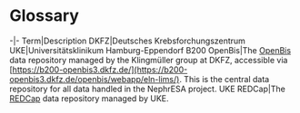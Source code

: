# Glossary
-|-
Term|Description
DKFZ|Deutsches Krebsforchungszentrum
UKE|Universitätsklinikum Hamburg-Eppendorf
B200 OpenBis|The [OpenBis](https://openbis.ch/) data repository managed by the Klingmüller group at DKFZ, accessible via [https://b200-openbis3.dkfz.de/](https://b200-openbis3.dkfz.de/openbis/webapp/eln-lims/). This is the central data repository for all data handled in the NephrESA project.
UKE REDCap|The [REDCap](https://www.project-redcap.org/) data repository managed by UKE.


